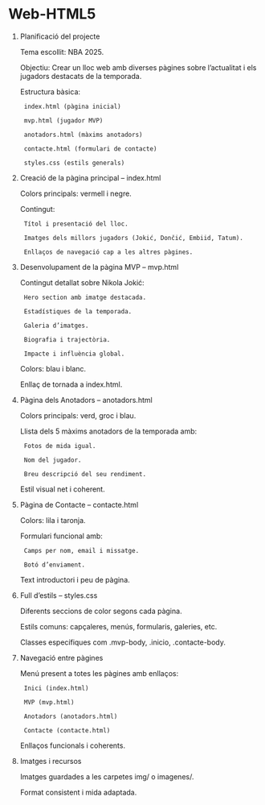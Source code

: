 # Web-HTML5

1. Planificació del projecte

    Tema escollit: NBA 2025.

    Objectiu: Crear un lloc web amb diverses pàgines sobre l’actualitat i els jugadors destacats de la temporada.

    Estructura bàsica:

        index.html (pàgina inicial)

        mvp.html (jugador MVP)

        anotadors.html (màxims anotadors)

        contacte.html (formulari de contacte)

        styles.css (estils generals)

2. Creació de la pàgina principal – index.html

    Colors principals: vermell i negre.

    Contingut:

        Títol i presentació del lloc.

        Imatges dels millors jugadors (Jokić, Dončić, Embiid, Tatum).

        Enllaços de navegació cap a les altres pàgines.

3. Desenvolupament de la pàgina MVP – mvp.html

    Contingut detallat sobre Nikola Jokić:

        Hero section amb imatge destacada.

        Estadístiques de la temporada.

        Galeria d’imatges.

        Biografia i trajectòria.

        Impacte i influència global.

    Colors: blau i blanc.

    Enllaç de tornada a index.html.

4. Pàgina dels Anotadors – anotadors.html

    Colors principals: verd, groc i blau.

    Llista dels 5 màxims anotadors de la temporada amb:

        Fotos de mida igual.

        Nom del jugador.

        Breu descripció del seu rendiment.

    Estil visual net i coherent.

5. Pàgina de Contacte – contacte.html

    Colors: lila i taronja.

    Formulari funcional amb:

        Camps per nom, email i missatge.

        Botó d’enviament.

    Text introductori i peu de pàgina.

6. Full d’estils – styles.css

    Diferents seccions de color segons cada pàgina.

    Estils comuns: capçaleres, menús, formularis, galeries, etc.

    Classes específiques com .mvp-body, .inicio, .contacte-body.

7. Navegació entre pàgines

    Menú present a totes les pàgines amb enllaços:

        Inici (index.html)

        MVP (mvp.html)

        Anotadors (anotadors.html)

        Contacte (contacte.html)

    Enllaços funcionals i coherents.

8. Imatges i recursos

    Imatges guardades a les carpetes img/ o imagenes/.

    Format consistent i mida adaptada.
